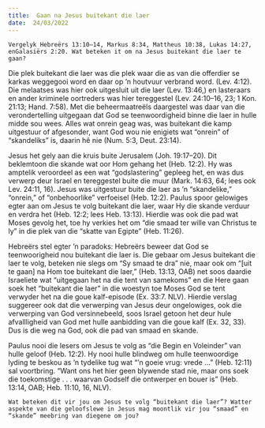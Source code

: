 ```yaml
---
title:  Gaan na Jesus buitekant die laer
date:  24/03/2022
---
```


`Vergelyk Hebreërs 13:10–14, Markus 8:34, Mattheus 10:38, Lukas 14:27, enGalasiërs 2:20. Wat beteken it om na Jesus buitekant die laer te gaan?`

Die plek buitekant die laer was die plek waar die as van die offerdier se karkas weggegooi word en daar op ’n houtvuur verbrand word. (Lev. 4:12). Die melaatses was hier ook uitgesluit uit die laer (Lev. 13:46,) en lasteraars en ander kriminele oortreders was hier tereggestel (Lev. 24:10–16, 23; 1 Kon. 21:13; Hand. 7:58). Met die beheermaatreëls daargestel was daar van die verondertelling  uitgegaan dat God se teenwoordigheid binne die laer in hulle midde sou wees. Alles wat onrein geag was, was  buitekant die kamp uitgestuur of afgesonder, want God wou nie enigiets wat “onrein” of “skandeliks” is, daarin hê nie (Num. 5:3, Deut. 23:14).

Jesus het gely aan die kruis buite Jerusalem (Joh. 19:17–20). Dit beklemtoon die skande wat oor Hom gehang het (Heb. 12:2). Hy was amptelik veroordeel as een wat “godslastering” gepleeg het, en was dus verwerp deur Israel en tereggestel buite die muur (Mark. 14:63, 64; lees ook Lev. 24:11, 16). Jesus was uitgestuur buite die laer as ’n “skandelike,” “onrein,” of “onbehoorlike” verfoeisel (Heb. 12:2). Paulus spoor gelowiges egter aan om Jesus te volg buitekant die laer, waar Hy die skande verduur en verdra het (Heb. 12:2; lees Heb. 13:13). Hierdie was ook die pad wat Moses gevolg het, toe hy verkies het om “die smaad ter wille van Christus te ly” in die plek van die “skatte van Egipte” (Heb. 11:26).

Hebreërs stel egter ’n paradoks: Hebreërs beweer dat God se teenwoorigheid nou buitekant die laer is.  Die gebaar om Jesus buitekant die laer te volg, beteken nie slegs om “Sy smaad te dra” nie, maar ook om “[uit te gaan] na Hom toe buitekant die laer,” (Heb. 13:13, OAB) net soos daardie Israeliete wat “uitgegaan het na die tent van samekoms” en die Here gaan soek het “buitekant die laer” in die woestyn toe Moses God se tent verwyder het na die goue kalf-episode (Ex. 33:7. NLV). Hierdie verslag suggereer ook dat die verwerping van Jesus deur ongelowiges, ook die verwerping van God versinnebeeld, soos Israel getoon het deur hule afvallligheid van God met hulle aanbidding van die goue kalf (Ex. 32, 33). Dus is die weg na God, ook die pad van smaad en skande.

Paulus nooi die lesers om Jesus te volg as “die Begin en Voleinder” van hulle geloof (Heb. 12:2). Hy nooi hulle blindweg om hulle teenwoordige lyding te beskou as ’n tydelike tug wat “’n goeie vrug:  vrede …” (Heb. 12:11) sal voortbring. “Want ons het hier geen blywende stad nie, maar ons soek die toekomstige . . . waarvan Godself die ontwerper en bouer is” (Heb. 13:14, OAB; Heb. 11:10, 16, NLV).

`Wat beteken dit vir jou om Jesus te volg “buitekant die laer”? Watter aspekte van die geloofslewe in Jesus mag moontlik vir jou “smaad” en “skande” meebring van diegene om jou?`